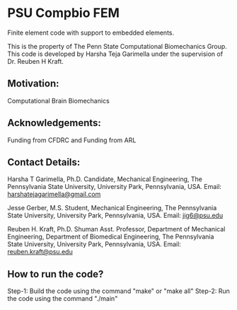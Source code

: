 # PSU Compbio FEM
Finite element code with support to embedded elements.

This is the property of The Penn State Computational Biomechanics Group.
This code is developed by Harsha Teja Garimella under the supervision of Dr. Reuben H Kraft.

## Motivation:
Computational Brain Biomechanics

## Acknowledgements:
Funding from CFDRC and Funding from ARL

## Contact Details:
Harsha T Garimella,
Ph.D. Candidate, Mechanical Engineering,
The Pennsylvania State University,
University Park, Pennsylvania, USA.
Email: harshatejagarimella@gmail.com

Jesse Gerber,
M.S. Student, Mechanical Engineering,
The Pennsylvania State University,
University Park, Pennsylvania, USA.
Email: jig6@psu.edu

Reuben H. Kraft, Ph.D.
Shuman Asst. Professor,
Department of Mechanical Engineering,
Department of Biomedical Engineering,
The Pennsylvania State University,
University Park, Pennsylvania, USA.
Email: reuben.kraft@psu.edu

## How to run the code?
Step-1: Build the code using the command "make" or "make all"
Step-2: Run the code using the command "./main"
